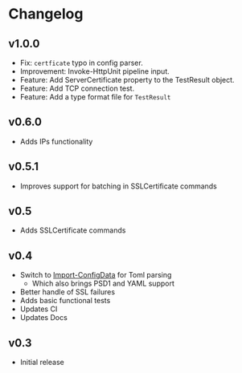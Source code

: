 # Changelog

## v1.0.0

- Fix: `certficate` typo in config parser.
- Improvement: Invoke-HttpUnit pipeline input.
- Feature: Add ServerCertificate property to the TestResult object.
- Feature: Add TCP connection test.
- Feature: Add a type format file for `TestResult`

## v0.6.0

- Adds IPs functionality

## v0.5.1

- Improves support for batching in SSLCertificate commands

## v0.5

- Adds SSLCertificate commands

## v0.4

- Switch to [Import-ConfigData](https://github.com/cdhunt/Import-ConfigData) for Toml parsing
  - Which also brings PSD1 and YAML support
- Better handle of SSL failures
- Adds basic functional tests
- Updates CI
- Updates Docs

## v0.3

- Initial release
